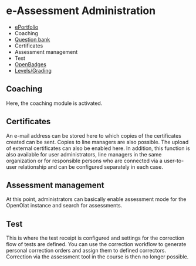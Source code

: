 # e-Assessment Administration

  * [ePortfolio](eAssessment_ePortfolio.md)
  * Coaching
  * [Question bank](eAssessment_Question_bank.md)
  * Certificates
  * Assessment management
  * Test
  * [OpenBadges](../administration/e-Assessment_openBadges.md)
  * [Levels/Grading](../administration/Assessment_translate_points_in_grades_admin.md) 
  

## Coaching

Here, the coaching module is activated.

## Certificates

An e-mail address can be stored here to which copies of the certificates
created can be sent. Copies to line managers are also possible. The upload of external certificates can also be enabled here. In addition, this function is also available for user administrators, line managers in the same organization or for responsible persons who are connected via a user-to-user relationship and can be configured separately in each case.


## Assessment management

At this point, administrators can basically enable assessment mode for the OpenOlat instance and search for assessments.

## Test

This is where the test receipt is configured and settings for the correction flow of tests are defined. You can use the correction workflow to generate personal correction orders and assign them to defined correctors. Correction via the assessment tool in the course is then no longer possible.

  

